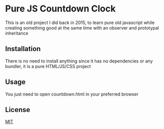 # Pure JS Countdown Clock

This is an old project I did back in 2015, to learn pure old javascript while creating something good at the same time with an observer and prototypal inheritance

## Installation

There is no need to install anything since it has no dependencies or any bundler, it is a pure HTML/JS/CSS project

## Usage

You just need to open countdown.html in your preferred browser

## License

[MIT](https://choosealicense.com/licenses/mit/)
